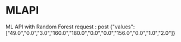 # MLAPI
ML API with Random Forest
request : post 
{"values":["49.0","0.0","3.0","160.0","180.0","0.0","0.0","156.0","0.0","1.0","2.0"]}
